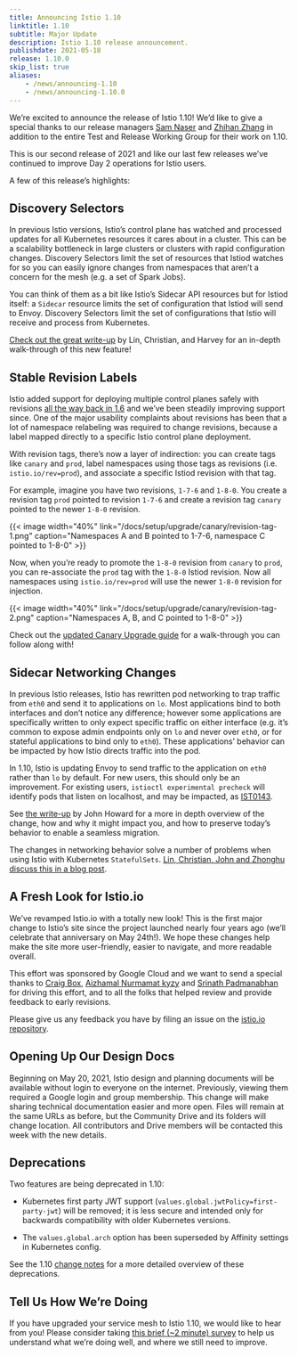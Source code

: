 ```yaml
---
title: Announcing Istio 1.10
linktitle: 1.10
subtitle: Major Update
description: Istio 1.10 release announcement.
publishdate: 2021-05-18
release: 1.10.0
skip_list: true
aliases:
    - /news/announcing-1.10
    - /news/announcing-1.10.0
---
```


We’re excited to announce the release of Istio 1.10! We’d like to give a special thanks to our release managers [Sam Naser](https://github.com/Monkeyanator) and [Zhihan Zhang](https://github.com/ZhiHanZ) in addition to the entire Test and Release Working Group for their work on 1.10.

This is our second release of 2021 and like our last few releases we’ve continued to improve Day 2 operations for Istio users.

A few of this release’s highlights:

## Discovery Selectors

In previous Istio versions, Istio’s control plane has watched and processed updates for all Kubernetes resources it cares about in a cluster. This can be a scalability bottleneck in large clusters or clusters with rapid configuration changes. Discovery Selectors limit the set of resources that Istiod watches for so you can easily ignore changes from namespaces that aren’t a concern for the mesh (e.g. a set of Spark Jobs).

You can think of them as a bit like Istio’s Sidecar API resources but for Istiod itself: a `Sidecar` resource limits the set of configuration that Istiod will send to Envoy. Discovery Selectors limit the set of configurations that Istio will receive and process from Kubernetes.

[Check out the great write-up](/blog/2021/discovery-selectors/) by Lin, Christian, and Harvey for an in-depth walk-through of this new feature!

## Stable Revision Labels

Istio added support for deploying multiple control planes safely with revisions [all the way back in 1.6](/blog/2020/multiple-control-planes/) and we’ve been steadily improving support since. One of the major usability complaints about revisions has been that a lot of namespace relabeling was required to change revisions, because a label mapped directly to a specific Istio control plane deployment.

With revision tags, there’s now a layer of indirection: you can create tags like `canary` and `prod`, label namespaces using those tags as revisions (i.e. `istio.io/rev=prod`), and associate a specific Istiod revision with that tag.

For example, imagine you have two revisions, `1-7-6` and `1-8-0`. You create a revision tag `prod` pointed to revision `1-7-6` and create a revision tag `canary` pointed to the newer `1-8-0` revision.

{{< image width="40%"
    link="/docs/setup/upgrade/canary/revision-tag-1.png"
    caption="Namespaces A and B pointed to 1-7-6, namespace C pointed to 1-8-0"
    >}}

Now, when you’re ready to promote the `1-8-0` revision from `canary` to `prod`, you can re-associate the `prod` tag with the `1-8-0` Istiod revision. Now all namespaces using `istio.io/rev=prod` will use the newer `1-8-0` revision for injection.

{{< image width="40%"
    link="/docs/setup/upgrade/canary/revision-tag-2.png"
    caption="Namespaces A, B, and C pointed to 1-8-0"
    >}}

Check out the [updated Canary Upgrade guide](/docs/setup/upgrade/canary/#stable-revision-labels-experimental) for a walk-through you can follow along with!

## Sidecar Networking Changes

In previous Istio releases, Istio has rewritten pod networking to trap traffic from `eth0` and send it to applications on `lo`. Most applications bind to both interfaces and don’t notice any difference; however some applications are specifically written to only expect specific traffic on either interface (e.g. it’s common to expose admin endpoints only on `lo` and never over `eth0`, or for stateful applications to bind only to `eth0`). These applications’ behavior can be impacted by how Istio directs traffic into the pod.

In 1.10, Istio is updating Envoy to send traffic to the application on `eth0` rather than `lo` by default. For new users, this should only be an improvement. For existing users, `istioctl experimental precheck` will identify pods that listen on localhost, and may be impacted, as [IST0143](/docs/reference/config/analysis/ist0143/).

See [the write-up](/blog/2021/upcoming-networking-changes/) by John Howard for a more in depth overview of the change, how and why it might impact you, and how to preserve today’s behavior to enable a seamless migration. 

The changes in networking behavior solve a number of problems when using Istio with Kubernetes `StatefulSets`. [Lin, Christian, John and Zhonghu discuss this in a blog post](/blog/2021/statefulsets-made-easier/).

## A Fresh Look for Istio.io

We’ve revamped Istio.io with a totally new look! This is the first major change to Istio’s site since the project launched nearly four years ago (we’ll celebrate that anniversary on May 24th!). We hope these changes help make the site more user-friendly, easier to navigate, and more readable overall.

This effort was sponsored by Google Cloud and we want to send a special thanks to [Craig Box](https://twitter.com/craigbox), [Aizhamal Nurmamat kyzy](https://twitter.com/iamaijamal) and [Srinath Padmanabhan](https://twitter.com/srithreepo) for driving this effort, and to all the folks that helped review and provide feedback to early revisions.

Please give us any feedback you have by filing an issue on the [istio.io repository](https://github.com/istio/istio.io).

## Opening Up Our Design Docs

Beginning on May 20, 2021, Istio design and planning documents will be available without login to everyone on the internet. Previously, viewing them required a Google login and group membership. This change will make sharing technical documentation easier and more open. Files will remain at the same URLs as before, but the Community Drive and its folders will change location. All contributors and Drive members will be contacted this week with the new details.

## Deprecations

Two features are being deprecated in 1.10:

* Kubernetes first party JWT support (`values.global.jwtPolicy=first-party-jwt`) will be removed; it is less secure and intended only for backwards compatibility with older Kubernetes versions.

* The `values.global.arch` option has been superseded by Affinity settings in Kubernetes config.

See the 1.10 [change notes](/news/releases/1.10.x/announcing-1.10/change-notes/) for a more detailed overview of these deprecations.

## Tell Us How We’re Doing

If you have upgraded your service mesh to Istio 1.10, we would like to hear from you!  Please consider taking [this brief (~2 minute) survey](https://docs.google.com/forms/d/e/1FAIpQLSfzonL4euvGgUM7kyXjsucP4UV8mH9M2snKVFQnT-L7eIXp_g/viewform?resourcekey=0-pWz7V0MsuFrdfJ_-NTQwXQ) to help us understand what we’re doing well, and where we still need to improve.
